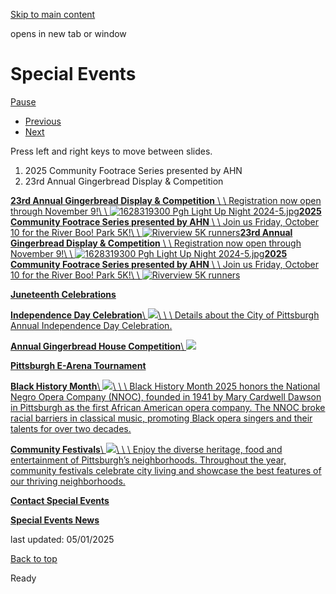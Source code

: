 [Skip to main content](https://www.pittsburghpa.gov/Recreation-Events/Special-Events#main-content)

opens in new tab or window

# Special Events

[Pause](https://www.pittsburghpa.gov/Recreation-Events/Special-Events#)

- [Previous](https://www.pittsburghpa.gov/Recreation-Events/Special-Events#)
- [Next](https://www.pittsburghpa.gov/Recreation-Events/Special-Events#)

Press left and right keys to move between slides.

1. 2025 Community Footrace Series presented by AHN
2. 23rd Annual Gingerbread Display & Competition

[**23rd Annual Gingerbread Display & Competition** \\
\\
Registration now open through November 9!\\
\\
![1628319300 Pgh Light Up Night 2024-5.jpg](https://www.pittsburghpa.gov/files/assets/city/v/1/special-events/events/1628319300-pgh-light-up-night-2024-5.jpg)](https://pittsburghpa.gov/gingerbread)[**2025 Community Footrace Series presented by AHN** \\
\\
Join us Friday, October 10 for the River Boo! Park 5K!\\
\\
![Riverview 5K runners](https://www.pittsburghpa.gov/files/assets/city/v/1/special-events/events/_nd65514-enhanced-nr-3.jpg)](https://www.pittsburghpa.gov/Recreation-Events/Events/Footraces)[**23rd Annual Gingerbread Display & Competition** \\
\\
Registration now open through November 9!\\
\\
![1628319300 Pgh Light Up Night 2024-5.jpg](https://www.pittsburghpa.gov/files/assets/city/v/1/special-events/events/1628319300-pgh-light-up-night-2024-5.jpg)](https://pittsburghpa.gov/gingerbread)[**2025 Community Footrace Series presented by AHN** \\
\\
Join us Friday, October 10 for the River Boo! Park 5K!\\
\\
![Riverview 5K runners](https://www.pittsburghpa.gov/files/assets/city/v/1/special-events/events/_nd65514-enhanced-nr-3.jpg)](https://www.pittsburghpa.gov/Recreation-Events/Events/Footraces)

[**Juneteenth Celebrations**](https://www.pittsburghpa.gov/Recreation-Events/Special-Events/Juneteenth-Celebrations)

[**Independence Day Celebration**\\
![](https://www.pittsburghpa.gov/files/assets/city/v/1/special-events/independence-day/website-header.png?dimension=smallthumbnail&w=150&h=100)\\
\\
\\
Details about the City of Pittsburgh Annual Independence Day Celebration.](https://www.pittsburghpa.gov/Recreation-Events/Special-Events/Independence-Day-Celebration)

[**Annual Gingerbread House Competition**\\
![](https://www.pittsburghpa.gov/files/assets/city/v/1/special-events/events/gingerbread-competiton.png?dimension=smallthumbnail&w=150&h=100)](https://www.pittsburghpa.gov/Recreation-Events/Special-Events/Annual-Gingerbread-House-Competition)

[**Pittsburgh E-Arena Tournament**](https://www.pittsburghpa.gov/Recreation-Events/Special-Events/Pittsburgh-E-Arena-Tournament)

[**Black History Month**\\
![](https://www.pittsburghpa.gov/files/assets/city/v/1/special-events/events/bhm-landing.jpg?dimension=smallthumbnail&w=150&h=100)\\
\\
\\
Black History Month 2025 honors the National Negro Opera Company (NNOC), founded in 1941 by Mary Cardwell Dawson in Pittsburgh as the first African American opera company. The NNOC broke racial barriers in classical music, promoting Black opera singers and their talents for over two decades.](https://www.pittsburghpa.gov/Recreation-Events/Special-Events/Black-History-Month)

[**Community Festivals**\\
![](https://www.pittsburghpa.gov/files/assets/city/v/1/special-events/events/20637_festival-page-banner.jpg?dimension=smallthumbnail&w=150&h=100)\\
\\
\\
Enjoy the diverse heritage, food and entertainment of Pittsburgh’s neighborhoods. Throughout the year, community festivals celebrate city living and showcase the best features of our thriving neighborhoods.](https://www.pittsburghpa.gov/Recreation-Events/Special-Events/Community-Festivals)

[**Contact Special Events**](https://www.pittsburghpa.gov/Recreation-Events/Special-Events/Contact-Special-Events)

[**Special Events News**](https://www.pittsburghpa.gov/Recreation-Events/Special-Events/Special-Events-News)

last updated: 05/01/2025

[Back to top](https://www.pittsburghpa.gov/Recreation-Events/Special-Events#body-top)

Ready
